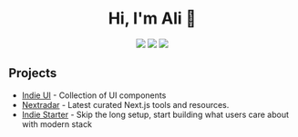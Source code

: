 <h1 align="center">Hi, I'm Ali 👋</h1>
<p align="center">
    <a href="https://twitter.com/AliHussein_20"><img src="https://img.shields.io/badge/twitter-%231FA1F1?style=flat&logo=twitter&logoColor=white"/></a>
    <a href="https://www.linkedin.com/in/ali-hussein-4292a6156/"><img src="https://img.shields.io/badge/linkedin-%230177B5?style=flat&logo=linkedin&logoColor=white"/></a>
    <a href="https://www.instagram.com/ali_hussein_2020/"><img src="https://img.shields.io/badge/instagram-%23E4415F?style=flat&logo=instagram&logoColor=white"/></a>
</p>

## Projects

- [Indie UI](https://ui.indie-starter.dev) - Collection of UI components
- [Nextradar](https://nextradar.dev) - Latest curated Next.js tools and resources.
- [Indie Starter](https://indie-starter.dev) - Skip the long setup, start building what users care about with modern stack
